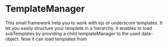 # TemplateManager

This small framework help you to work with ejs or underscore templates. It let you easily structure your templete in a hierarchy. It enables to load subTemplates by providing a child templateManager to the used data-object. Now it can load templates from <template>-tags or via name throu ajax. 

## Usage
You can check everything in detail in the source of indexHTML. and the Templates folder.

create an object of TemplateManager:
load your templatingEngine and the TemplateManagerClass.js in your HTML

var tM = new TemplateManager("EJS"); // you can also use "underscore"

### set the basic properties. 
    tM.defaults;    // basic object that will be passed to every template
    tM.basePath;    // the rootpath for the templates, default is ./templates 
    tM.fileExtension; // FileExtension the extension that all files have. default is HTML
    tM.nameOfTemplatemanager; // name of the templateManager that is passed to the Templates.
    tM.baseName;    // baseName is usually empty. it is used internally for hirarchy
    tM.templates;   // templates the list of cached templates
    
### methods
usually you only need the render method.
    tM.render("sub/name",data);
this method will load the template and render them.

If you initialise the tM before all HTML is interpreted including all the templates, you can run 
    tM.findTemplates(); 
by yourselfe. it will find and compile all templates in the HTML that have an id-Attribute.

the other methods compile and loadTemplateFileare, are used internally.


## Development
This module is developed and maintained by Tobias Nickel, feel free to contact me here on Github.

In near future I want to compile all Templates on the Server using NodeJS to provide all templates using a single http request. I will also make it possible to use this TemplateManager as Engine in Express.js, that will allow you to use the same engine in Client and Server. After that, I will check out to Support more Engines, like Mustach and jade. Very important is also the support for dependency management, so I want to support requireJS and google-closure.

